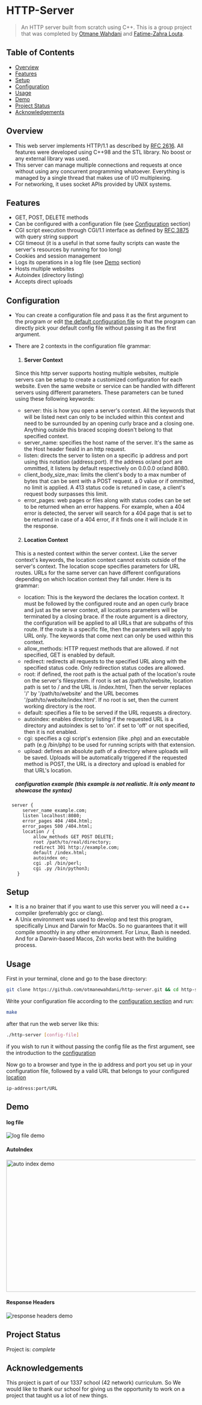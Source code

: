 # HTTP-Server
> An HTTP server built from scratch using C++. This is a group project that was completed by [Otmane Wahdani](https://github.com/otmanewahdani) and [Fatime-Zahra Louta](https://github.com/flouta).

## Table of Contents
* [Overview](#overview)
* [Features](#features)
* [Setup](#setup)
* [Configuration](#configuration)
* [Usage](#usage)
* [Demo](#demo)
* [Project Status](#project-status)
* [Acknowledgements](#acknowledgements)

## Overview
- This web server implements HTTP/1.1 as described by [RFC 2616](https://www.rfc-editor.org/rfc/rfc2616). All features were developed using C++98 and the STL library. No boost or any external library was used.
- This server can manage multiple connections and requests at once without using any concurrent programming whatoever. Everything is managed by a single thread that makes use of I/O multiplexing.
- For networking, it uses socket APIs provided by UNIX systems.

## Features
- GET, POST, DELETE methods
- Can be configured with a configuration file (see [Configuration](#configuration) section)
- CGI script execution through CGI/1.1 interface as defined by [RFC 3875](https://datatracker.ietf.org/doc/html/rfc3875) with query string support
- CGI timeout (it is a useful in that some faulty scripts can waste the server's resources by running for too long)
- Cookies and session management
- Logs its operations in a log file (see [Demo](#demo) section)
- Hosts multiple websites
- Autoindex (directory listing)
- Accepts direct uploads

## Configuration
- You can create a configuration file and pass it as the first argument to the program or edit [the default configuration file](config_files/default_config) so that the program can directly pick your default config file without passing it as the first argument.
- There are 2 contexts in the configuration file grammar:
  1. #### Server Context
  Since this http server supports hosting multiple websites, multiple servers can be setup to create a customized configuration for each website. Even the same website or service can be handled with different servers using different parameters. These parameters can be tuned using these following keywords:
  
    - server: this is how you open a server's context. All the keywords that will be listed next can only to be included within this context and need to be surrounded by an opening curly brace and a closing one. Anything outside this braced scoping doesn't belong to that specified context.
    - server_name: specifies the host name of the server. It's the same as the Host header fieald in an http request.
    - listen: directs the server to listen on a specific ip address and port using this notation (address:port). If the address or/and port are ommitted, it listens by default respectively on 0.0.0.0 or/and 8080.
    - client_body_size_max: limits the client's body to a max number of bytes that can be sent with a POST request. a 0 value or if ommitted, no limit is applied. A 413 status code is retuned in case, a client's request body surpasses this limit.
    - error_pages: web pages or files along with status codes can be set to be returned when an error happens. For example, when a 404 error is detected, the server will search for a 404 page that is set to be returned in case of a 404 error, if it finds one it will include it in the response.
   
  2. #### Location Context
  This is a nested context within the server context. Like the server context's keywords, the location context cannot exists outside of the server's context. The location scope specifies parameters for URL routes. URLs for the same server can have different configurations depending on which location context they fall under. Here is its grammar:
  
  - location: This is the keyword the declares the location context. It must be followed by the configured route and an open curly brace and just as the server context, all locations parameters will be terminated by a closing brace. if the route argument is a directory, the configuration will be applied to all URLs that are subpaths of this route. If the route is a specific file, then the parameters will apply to URL only. The keywords that come next can only be used within this context.
  - allow_methods: HTTP request methods that are allowed. if not specified, GET is enabled by default.
  - redirect: redirects all requests to the specified URL along with the specified status code. Only redirection status codes are allowed.
  - root: if defined, the root path is the actual path of the location's route on the server's filesystem. if root is set as /path/to/website, location path is set to / and the URL is /index.html, Then the server replaces '/' by '/path/to/website' and the URL becomes '/path/to/website/index.html'. If no root is set, then the current working directory is the root.
  - default: specifies a file to be served if the URL requests a directory.
  - autoindex: enables directory listing if the requested URL is a directory and autoindex is set to 'on'. if set to 'off' or not specified, then it is not enabled.
  - cgi: specifies a cgi script's extension (like .php) and an executable path (e.g /bin/php) to be used for running scripts with that extension.
  - upload: defines an absolute path of a directory where uploads will be saved. Uploads will be automatically triggered if the requested method is POST, the URL is a directory and upload is enabled for that URL's location.
 
  ##### configuration example (this example is not realistic. It is only meant to showcase the syntax)
```
  server {   
      server_name example.com;
      listen localhost:8080;
      error_pages 404 /404.html;
      error_pages 500 /404.html;    
      location / {
          allow_methods GET POST DELETE;
          root /path/to/real/directory;
          redirect 301 http://example.com;
          default /index.html;
          autoindex on;
          cgi .pl /bin/perl;
          cgi .py /bin/python3;      
    }    
```

## Setup
- It is a no brainer that if you want to use this server you will need a c++ compiler (preferrably gcc or clang).
- A Unix environment was used to develop and test this program, specifically Linux and Darwin for MacOs. So no guarantees that it will compile smoothly in any other environment. For Linux, Bash is needed. And for a Darwin-based Macos, Zsh works best with the building process.

## Usage
First in your terminal, clone and go to the base directory:
```bash
git clone https://github.com/otmanewahdani/http-server.git && cd http-server
```
Write your configuration file according to the [configuration section](#configuration) and run:
```bash
make
```
after that run the web server like this:
```bash
./http-server [config-file]
```
if you wish to run it without passing the config file as the first argument, see the introduction to the [configuration](#configuration)

Now go to a browser and type in the ip address and port you set up in your configuration file, followed by a valid URL that belongs to your configured [location](#location-context)
 
 ```
 ip-address:port/URL
 ```
 
## Demo
  
  #### log file
  <img src="demo_files/log-demo.png" alt="log file demo">
  
  #### AutoIndex
  <img src="demo_files/auto-index-demo.png" alt="auto index demo" width="700" height="350">
  
  #### Response Headers
  <img src="demo_files/response-headers-demo.png" alt="response headers demo">

## Project Status
Project is: _complete_


## Acknowledgements
This project is part of our 1337 school (42 network) curriculum. So We would like to thank our school for giving us the opportunity to work on a project that taught us a lot of new things.
